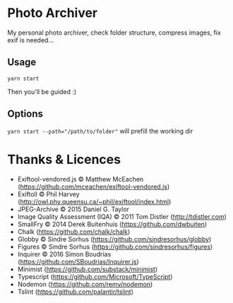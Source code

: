 # Photo Archiver

My personal photo archiver, check folder structure, compress images, fix exif is needed...

## Usage 

`yarn start`

Then you'll be guided :)

## Options 

`yarn start --path="/path/to/folder"` will prefill the working dir

# Thanks & Licences

* Exiftool-vendored.js © Matthew McEachen (https://github.com/mceachen/exiftool-vendored.js)
* Exiftoll © Phil Harvey (http://owl.phy.queensu.ca/~phil/exiftool/index.html)
* JPEG-Archive © 2015 Daniel G. Taylor
* Image Quality Assessment (IQA) © 2011 Tom Distler (http://tdistler.com)
* SmallFry © 2014 Derek Buitenhuis (https://github.com/dwbuiten)
* Chalk (https://github.com/chalk/chalk)
* Globby © Sindre Sorhus (https://github.com/sindresorhus/globby)
* Figures © Sindre Sorhus (https://github.com/sindresorhus/figures)
* Inquirer © 2016 Simon Boudrias (https://github.com/SBoudrias/Inquirer.js)
* Minimist (https://github.com/substack/minimist)
* Typescript (https://github.com/Microsoft/TypeScript)
* Nodemon (https://github.com/remy/nodemon)
* Tslint (https://github.com/palantir/tslint)